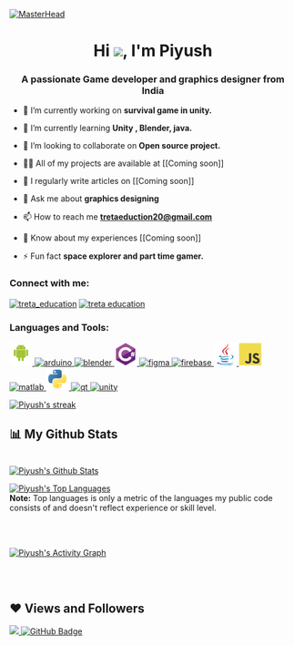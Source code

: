 [![MasterHead](https://firebasestorage.googleapis.com/v0/b/pdfview-india.appspot.com/o/github%20profile%2F5.png?alt=media&token=9268fdf6-aabc-4d6f-86ca-dbbbee6e9f5b)]()
</a><h1 align="center">Hi <img src="https://raw.githubusercontent.com/MartinHeinz/MartinHeinz/master/wave.gif" width="30px">, I'm Piyush</h1>
<h3 align="center">A passionate Game developer and graphics designer from India</h3>

- 🔭 I’m currently working on **survival game in unity.**

- 🌱 I’m currently learning **Unity , Blender, java.**

- 👯 I’m looking to collaborate on **Open source project.**

- 👨‍💻 All of my projects are available at [[Coming soon]]

- 📝 I regularly write articles on [[Coming soon]]

- 💬 Ask me about **graphics designing**

- 📫 How to reach me **tretaeduction20@gmail.com**

- 📄 Know about my experiences [[Coming soon]]

- ⚡ Fun fact **space explorer and part time gamer.**

<h3 align="left">Connect with me:</h3>
<p align="left">

<a href="https://instagram.com/treta_education" target="blank"><img align="center" src="https://raw.githubusercontent.com/rahuldkjain/github-profile-readme-generator/master/src/images/icons/Social/instagram.svg" alt="treta_education" height="30" width="40" /></a>
<a href="https://www.youtube.com/c/treta education" target="blank"><img align="center" src="https://raw.githubusercontent.com/rahuldkjain/github-profile-readme-generator/master/src/images/icons/Social/youtube.svg" alt="treta education" height="30" width="40" /></a>
</p>

<h3 align="left">Languages and Tools:</h3>
<p align="left"> <a href="https://developer.android.com" target="_blank"> <img src="https://raw.githubusercontent.com/devicons/devicon/master/icons/android/android-original-wordmark.svg" alt="android" width="40" height="40"/> </a> <a href="https://www.arduino.cc/" target="_blank"> <img src="https://cdn.worldvectorlogo.com/logos/arduino-1.svg" alt="arduino" width="40" height="40"/> </a> <a href="https://www.blender.org/" target="_blank"> <img src="https://download.blender.org/branding/community/blender_community_badge_white.svg" alt="blender" width="40" height="40"/> </a> <a href="https://www.w3schools.com/cs/" target="_blank"> <img src="https://raw.githubusercontent.com/devicons/devicon/master/icons/csharp/csharp-original.svg" alt="csharp" width="40" height="40"/> </a> <a href="https://www.figma.com/" target="_blank"> <img src="https://www.vectorlogo.zone/logos/figma/figma-icon.svg" alt="figma" width="40" height="40"/> </a> <a href="https://firebase.google.com/" target="_blank"> <img src="https://www.vectorlogo.zone/logos/firebase/firebase-icon.svg" alt="firebase" width="40" height="40"/> </a> <a href="https://www.java.com" target="_blank"> <img src="https://raw.githubusercontent.com/devicons/devicon/master/icons/java/java-original.svg" alt="java" width="40" height="40"/> </a> <a href="https://developer.mozilla.org/en-US/docs/Web/JavaScript" target="_blank"> <img src="https://raw.githubusercontent.com/devicons/devicon/master/icons/javascript/javascript-original.svg" alt="javascript" width="40" height="40"/> </a> <a href="https://www.mathworks.com/" target="_blank"> <img src="https://upload.wikimedia.org/wikipedia/commons/2/21/Matlab_Logo.png" alt="matlab" width="40" height="40"/> </a> <a href="https://www.python.org" target="_blank"> <img src="https://raw.githubusercontent.com/devicons/devicon/master/icons/python/python-original.svg" alt="python" width="40" height="40"/> </a> <a href="https://www.qt.io/" target="_blank"> <img src="https://upload.wikimedia.org/wikipedia/commons/0/0b/Qt_logo_2016.svg" alt="qt" width="40" height="40"/> </a> <a href="https://unity.com/" target="_blank"> <img src="https://www.vectorlogo.zone/logos/unity3d/unity3d-icon.svg" alt="unity" width="40" height="40"/> </a> </p>

<p align="left">
    <a href="https://github.com/PiyushKumar1307/github-readme-streak-stats">
        <img title="🔥 Get streak stats for your profile at git.io/streak-stats" alt="Piyush's streak" src="https://github-readme-streak-stats.herokuapp.com/?user=PiyushKumar1307&theme=black-ice&hide_border=true&stroke=0000&background=060A0CD0"/>
    </a>
</p>



## 📊 My Github Stats

  <br/>
    <a href="https://github.com/PiyushKumar1307/github-readme-stats"><img alt="Piyush's Github Stats" src="https://github-readme-stats.vercel.app/api?username=PiyushKumar1307&show_icons=true&count_private=true&theme=react&hide_border=true&bg_color=0D1117" /></a>

<a href="https://github.com/PiyushKumar1307/github-readme-stats"><img alt="Piyush's Top Languages" src="https://github-readme-stats.vercel.app/api/top-langs/?username=PiyushKumar1307&langs_count=8&count_private=true&layout=compact&theme=react&hide_border=true&bg_color=0D1117" /></a>
  <br/>
  <b>Note:</b> Top languages is only a metric of the languages my public code consists of and doesn't reflect experience or skill level.
  
  
<br/>
<br/>

<a href="https://github.com//github-readme-activity-graph"><img alt="Piyush's Activity Graph" src="https://activity-graph.herokuapp.com/graph?username=PiyushKumar1307&bg_color=0D1117&color=5BCDEC&line=5BCDEC&point=FFFFFF&hide_border=true" /></a>

<br/>
<br/>

## ❤ Views and Followers
<a href="https://github.com/Meghna-DAS/github-profile-views-counter">
    <img src="https://komarev.com/ghpvc/?username=PiyushKumar1307">
</a>
<a href="https://github.com/PiyushKumar1307?tab=followers"><img src="https://img.shields.io/github/followers/PiyushKumar1307?label=Followers&style=social" alt="GitHub Badge"></a>
